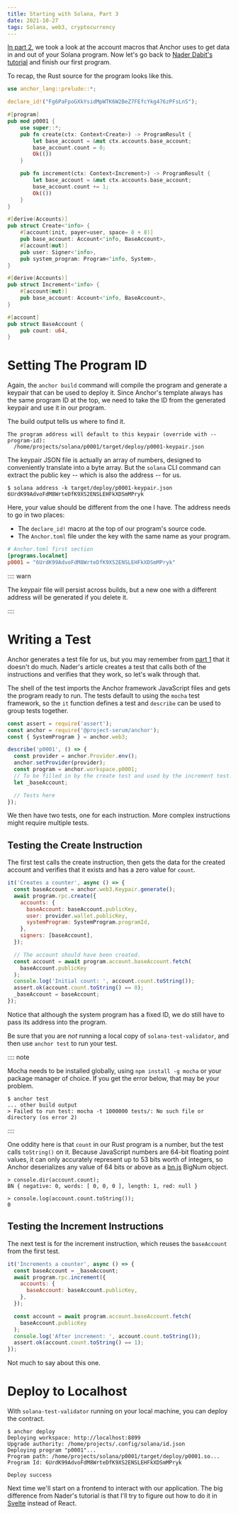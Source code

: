 ```yaml
---
title: Starting with Solana, Part 3
date: 2021-10-27
tags: Solana, web3, cryptocurrency
---
```


[In part 2](starting_with_solana_part02), we took a look at the account macros that Anchor uses to get data in and out of your Solana program.
Now let's go back to [Nader Dabit's tutorial](https://dev.to/dabit3/the-complete-guide-to-full-stack-solana-development-with-react-anchor-rust-and-phantom-3291)
and finish our first program.

To recap, the Rust source for the program looks like this.

```rust
use anchor_lang::prelude::*;

declare_id!("Fg6PaFpoGXkYsidMpWTK6W2BeZ7FEfcYkg476zPFsLnS");

#[program]
pub mod p0001 {
    use super::*;
    pub fn create(ctx: Context<Create>) -> ProgramResult {
        let base_account = &mut ctx.accounts.base_account;
        base_account.count = 0;
        Ok(())
    }

    pub fn increment(ctx: Context<Increment>) -> ProgramResult {
        let base_account = &mut ctx.accounts.base_account;
        base_account.count += 1;
        Ok(())
    }
}

#[derive(Accounts)]
pub struct Create<'info> {
    #[account(init, payer=user, space= 8 + 8)]
    pub base_account: Account<'info, BaseAccount>,
    #[account(mut)]
    pub user: Signer<'info>,
    pub system_program: Program<'info, System>,
}

#[derive(Accounts)]
pub struct Increment<'info> {
    #[account(mut)]
    pub base_account: Account<'info, BaseAccount>,
}

#[account]
pub struct BaseAccount {
    pub count: u64,
}
```

# Setting The Program ID

Again, the `anchor build` command will compile the program and generate a keypair that can be used to deploy it. Since Anchor's template always has the same
program ID at the top, we need to take the ID from the generated keypair and use it in our program.

The build output tells us where to find it.

```shell
The program address will default to this keypair (override with --program-id):
  /home/projects/solana/p0001/target/deploy/p0001-keypair.json
```

The keypair JSON file is actually an array of numbers, designed to conveniently translate into a byte array. But the `solana` CLI command
can extract the public key -- which is also the address -- for us.

```
$ solana address -k target/deploy/p0001-keypair.json
6UrdK99AdvoFdM8WrteDfK9XS2ENSLEHFkXDSmMPryk
```

Here, your value should be different from the one I have. The address needs to go in two places:

- The `declare_id!` macro at the top of our program's source code.
- The `Anchor.toml` file under the key with the same name as your program.

```toml
# Anchor.toml first section
[programs.localnet]
p0001 = "6UrdK99AdvoFdM8WrteDfK9XS2ENSLEHFkXDSmMPryk"
```

:::: warn

The keypair file will persist across builds, but a new one with a different address will be generated if you delete it.

::::

# Writing a Test

Anchor generates a test file for us, but you may remember from [part 1](starting_with_solana_part01) that it doesn't do much. Nader's article creates a test
that calls both of the instructions and verifies that they work, so let's walk through that.

The shell of the test imports the Anchor framework JavaScript files and gets the program ready to run. The tests default to using the `mocha` test framework,
so the `it` function defines a test and `describe` can be used to group tests together.

```js
const assert = require('assert');
const anchor = require('@project-serum/anchor');
const { SystemProgram } = anchor.web3;

describe('p0001', () => {
  const provider = anchor.Provider.env();
  anchor.setProvider(provider);
  const program = anchor.workspace.p0001;
  // To be filled in by the create test and used by the increment test.
  let _baseAccount;

  // Tests here
});
```

We then have two tests, one for each instruction. More complex instructions might require multiple tests.

## Testing the Create Instruction

The first test calls the create instruction, then gets the data for the created account
and verifies that it exists and has a zero value for `count`.

```js
it('Creates a counter', async () => {
  const baseAccount = anchor.web3.Keypair.generate();
  await program.rpc.create({
    accounts: {
      baseAccount: baseAccount.publicKey,
      user: provider.wallet.publicKey,
      systemProgram: SystemProgram.programId,
    },
    signers: [baseAccount],
  });

  // The account should have been created.
  const account = await program.account.baseAccount.fetch(
    baseAccount.publicKey
  );
  console.log('Initial count: ', account.count.toString());
  assert.ok(account.count.toString() == 0);
  _baseAccount = baseAccount;
});
```

Notice that although the system program has a fixed ID, we do still have to pass its address into the program.

Be sure that you are _not_ running a local copy of `solana-test-validator`, and then use `anchor test` to run your test.

:::: note

Mocha needs to be installed globally, using `npm install -g mocha` or your package manager of choice. If you get the error below,
that may be your problem.

```
$ anchor test
... other build output
> Failed to run test: mocha -t 1000000 tests/: No such file or directory (os error 2)
```

::::

One oddity here is that `count` in our Rust program is a number, but the test calls `toString()` on it. Because JavaScript numbers are
64-bit floating point values, it can only accurately represent up to 53 bits worth of integers, so Anchor deserializes any value of 64 bits or above
as a [bn.js](https://www.npmjs.com/package/bn.js) BigNum object.

```
> console.dir(account.count);
BN { negative: 0, words: [ 0, 0, 0 ], length: 1, red: null }

> console.log(account.count.toString());
0
```

## Testing the Increment Instructions

The next test is for the increment instruction, which reuses the `baseAccount` from the first test.

```js
it('Increments a counter', async () => {
  const baseAccount = _baseAccount;
  await program.rpc.increment({
    accounts: {
      baseAccount: baseAccount.publicKey,
    },
  });

  const account = await program.account.baseAccount.fetch(
    baseAccount.publicKey
  );
  console.log('After increment: ', account.count.toString());
  assert.ok(account.count.toString() == 1);
});
```

Not much to say about this one.

# Deploy to Localhost

With `solana-test-validator` running on your local machine, you can deploy the contract.

```
$ anchor deploy
Deploying workspace: http://localhost:8899
Upgrade authority: /home/projects/.config/solana/id.json
Deploying program "p0001"...
Program path: /home/projects/solana/p0001/target/deploy/p0001.so...
Program Id: 6UrdK99AdvoFdM8WrteDfK9XS2ENSLEHFkXDSmMPryk

Deploy success
```

Next time we'll start on a frontend to interact with our application. The big difference from Nader's tutorial is that
I'll try to figure out how to do it in [Svelte](https://svelte.dev) instead of React.
